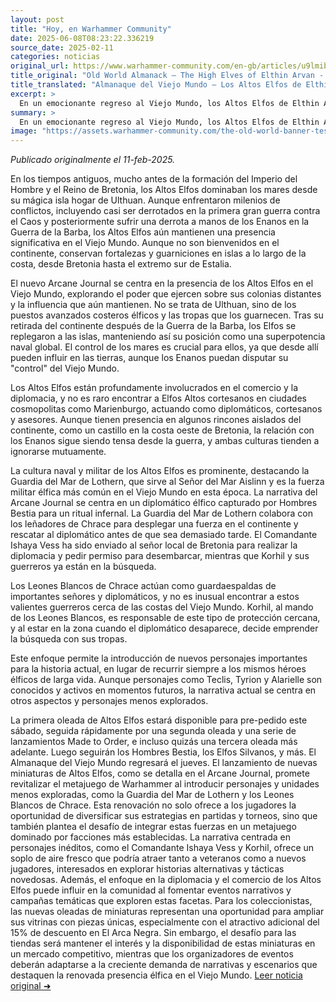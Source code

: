 ```yaml
---
layout: post
title: "Hoy, en Warhammer Community"
date: 2025-06-08T08:23:22.336219
source_date: 2025-02-11
categories: noticias
original_url: https://www.warhammer-community.com/en-gb/articles/u9lmibri/old-world-almanack-the-high-elves-of-elthin-arvan/
title_original: "Old World Almanack – The High Elves of Elthin Arvan - Warhammer Community"
title_translated: "Almanaque del Viejo Mundo – Los Altos Elfos de Elthin Arvan - Comunidad Warhammer"
excerpt: >
  En un emocionante regreso al Viejo Mundo, los Altos Elfos de Elthin Arvan se preparan para reclamar su lugar en el tablero de juego de Warhammer. Este nuevo almanaque explora el poder y la influencia que los Elfos aún ejercen desde sus colonias costeras, a pesar de su retirada del continente tras la Guerra de la Barba contra los Enanos. Con un enfoque en la cultura naval y militar, el relato sigue a la Guardia del Mar de Lothern en una misión de rescate, mientras se despliegan en el continente para salvar a un diplomático élfico capturado por hombres bestia. La historia promete introducir nuevos personajes y aventuras, ofreciendo a los fanáticos una visión fresca de este fascinante universo.
summary: >
  En un emocionante regreso al Viejo Mundo, los Altos Elfos de Elthin Arvan se preparan para reclamar su lugar en el tablero de juego de Warhammer. Este nuevo almanaque explora el poder y la influencia que los Elfos aún ejercen desde sus colonias costeras, a pesar de su retirada del continente tras la Guerra de la Barba contra los Enanos. Con un enfoque en la cultura naval y militar, el relato sigue a la Guardia del Mar de Lothern en una misión de rescate, mientras se despliegan en el continente para salvar a un diplomático élfico capturado por hombres bestia. La historia promete introducir nuevos personajes y aventuras, ofreciendo a los fanáticos una visión fresca de este fascinante universo.
image: "https://assets.warhammer-community.com/the-old-world-banner-test.jpg"
---
```


*Publicado originalmente el 11-feb-2025.*

En los tiempos antiguos, mucho antes de la formación del Imperio del Hombre y el Reino de Bretonia, los Altos Elfos dominaban los mares desde su mágica isla hogar de Ulthuan. Aunque enfrentaron milenios de conflictos, incluyendo casi ser derrotados en la primera gran guerra contra el Caos y posteriormente sufrir una derrota a manos de los Enanos en la Guerra de la Barba, los Altos Elfos aún mantienen una presencia significativa en el Viejo Mundo. Aunque no son bienvenidos en el continente, conservan fortalezas y guarniciones en islas a lo largo de la costa, desde Bretonia hasta el extremo sur de Estalia.

El nuevo Arcane Journal se centra en la presencia de los Altos Elfos en el Viejo Mundo, explorando el poder que ejercen sobre sus colonias distantes y la influencia que aún mantienen. No se trata de Ulthuan, sino de los puestos avanzados costeros élficos y las tropas que los guarnecen. Tras su retirada del continente después de la Guerra de la Barba, los Elfos se replegaron a las islas, manteniendo así su posición como una superpotencia naval global. El control de los mares es crucial para ellos, ya que desde allí pueden influir en las tierras, aunque los Enanos puedan disputar su "control" del Viejo Mundo.

Los Altos Elfos están profundamente involucrados en el comercio y la diplomacia, y no es raro encontrar a Elfos Altos cortesanos en ciudades cosmopolitas como Marienburgo, actuando como diplomáticos, cortesanos y asesores. Aunque tienen presencia en algunos rincones aislados del continente, como un castillo en la costa oeste de Bretonia, la relación con los Enanos sigue siendo tensa desde la guerra, y ambas culturas tienden a ignorarse mutuamente.

La cultura naval y militar de los Altos Elfos es prominente, destacando la Guardia del Mar de Lothern, que sirve al Señor del Mar Aislinn y es la fuerza militar élfica más común en el Viejo Mundo en esta época. La narrativa del Arcane Journal se centra en un diplomático élfico capturado por Hombres Bestia para un ritual infernal. La Guardia del Mar de Lothern colabora con los leñadores de Chrace para desplegar una fuerza en el continente y rescatar al diplomático antes de que sea demasiado tarde. El Comandante Ishaya Vess ha sido enviado al señor local de Bretonia para realizar la diplomacia y pedir permiso para desembarcar, mientras que Korhil y sus guerreros ya están en la búsqueda.

Los Leones Blancos de Chrace actúan como guardaespaldas de importantes señores y diplomáticos, y no es inusual encontrar a estos valientes guerreros cerca de las costas del Viejo Mundo. Korhil, al mando de los Leones Blancos, es responsable de este tipo de protección cercana, y al estar en la zona cuando el diplomático desaparece, decide emprender la búsqueda con sus tropas.

Este enfoque permite la introducción de nuevos personajes importantes para la historia actual, en lugar de recurrir siempre a los mismos héroes élficos de larga vida. Aunque personajes como Teclis, Tyrion y Alarielle son conocidos y activos en momentos futuros, la narrativa actual se centra en otros aspectos y personajes menos explorados.

La primera oleada de Altos Elfos estará disponible para pre-pedido este sábado, seguida rápidamente por una segunda oleada y una serie de lanzamientos Made to Order, e incluso quizás una tercera oleada más adelante. Luego seguirán los Hombres Bestia, los Elfos Silvanos, y más. El Almanaque del Viejo Mundo regresará el jueves.
El lanzamiento de nuevas miniaturas de Altos Elfos, como se detalla en el Arcane Journal, promete revitalizar el metajuego de Warhammer al introducir personajes y unidades menos exploradas, como la Guardia del Mar de Lothern y los Leones Blancos de Chrace. Esta renovación no solo ofrece a los jugadores la oportunidad de diversificar sus estrategias en partidas y torneos, sino que también plantea el desafío de integrar estas fuerzas en un metajuego dominado por facciones más establecidas. La narrativa centrada en personajes inéditos, como el Comandante Ishaya Vess y Korhil, ofrece un soplo de aire fresco que podría atraer tanto a veteranos como a nuevos jugadores, interesados en explorar historias alternativas y tácticas novedosas. Además, el enfoque en la diplomacia y el comercio de los Altos Elfos puede influir en la comunidad al fomentar eventos narrativos y campañas temáticas que exploren estas facetas. Para los coleccionistas, las nuevas oleadas de miniaturas representan una oportunidad para ampliar sus vitrinas con piezas únicas, especialmente con el atractivo adicional del 15% de descuento en El Arca Negra. Sin embargo, el desafío para las tiendas será mantener el interés y la disponibilidad de estas miniaturas en un mercado competitivo, mientras que los organizadores de eventos deberán adaptarse a la creciente demanda de narrativas y escenarios que destaquen la renovada presencia élfica en el Viejo Mundo.
[Leer noticia original ➜](https://www.warhammer-community.com/en-gb/articles/u9lmibri/old-world-almanack-the-high-elves-of-elthin-arvan/)
